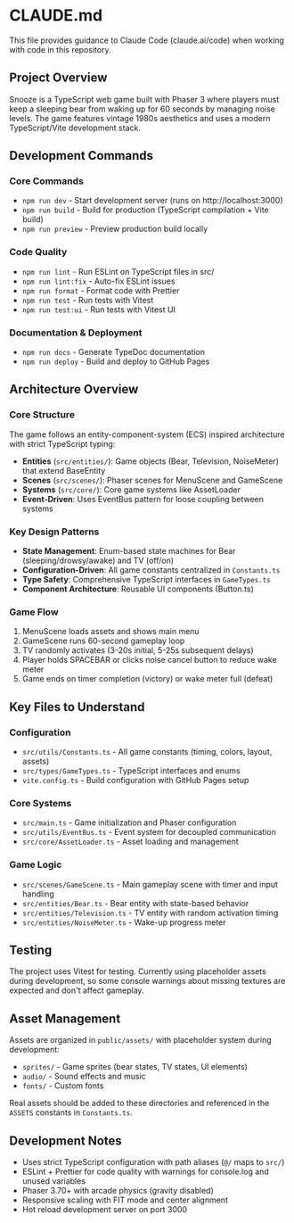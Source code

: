 # CLAUDE.md

This file provides guidance to Claude Code (claude.ai/code) when working with code in this repository.

## Project Overview

Snooze is a TypeScript web game built with Phaser 3 where players must keep a sleeping bear from waking up for 60 seconds by managing noise levels. The game features vintage 1980s aesthetics and uses a modern TypeScript/Vite development stack.

## Development Commands

### Core Commands
- `npm run dev` - Start development server (runs on http://localhost:3000)
- `npm run build` - Build for production (TypeScript compilation + Vite build)
- `npm run preview` - Preview production build locally

### Code Quality
- `npm run lint` - Run ESLint on TypeScript files in src/
- `npm run lint:fix` - Auto-fix ESLint issues
- `npm run format` - Format code with Prettier
- `npm run test` - Run tests with Vitest
- `npm run test:ui` - Run tests with Vitest UI

### Documentation & Deployment
- `npm run docs` - Generate TypeDoc documentation
- `npm run deploy` - Build and deploy to GitHub Pages

## Architecture Overview

### Core Structure
The game follows an entity-component-system (ECS) inspired architecture with strict TypeScript typing:

- **Entities** (`src/entities/`): Game objects (Bear, Television, NoiseMeter) that extend BaseEntity
- **Scenes** (`src/scenes/`): Phaser scenes for MenuScene and GameScene
- **Systems** (`src/core/`): Core game systems like AssetLoader
- **Event-Driven**: Uses EventBus pattern for loose coupling between systems

### Key Design Patterns
- **State Management**: Enum-based state machines for Bear (sleeping/drowsy/awake) and TV (off/on)
- **Configuration-Driven**: All game constants centralized in `Constants.ts`
- **Type Safety**: Comprehensive TypeScript interfaces in `GameTypes.ts`
- **Component Architecture**: Reusable UI components (Button.ts)

### Game Flow
1. MenuScene loads assets and shows main menu
2. GameScene runs 60-second gameplay loop
3. TV randomly activates (3-20s initial, 5-25s subsequent delays)
4. Player holds SPACEBAR or clicks noise cancel button to reduce wake meter
5. Game ends on timer completion (victory) or wake meter full (defeat)

## Key Files to Understand

### Configuration
- `src/utils/Constants.ts` - All game constants (timing, colors, layout, assets)
- `src/types/GameTypes.ts` - TypeScript interfaces and enums
- `vite.config.ts` - Build configuration with GitHub Pages setup

### Core Systems
- `src/main.ts` - Game initialization and Phaser configuration
- `src/utils/EventBus.ts` - Event system for decoupled communication
- `src/core/AssetLoader.ts` - Asset loading and management

### Game Logic
- `src/scenes/GameScene.ts` - Main gameplay scene with timer and input handling
- `src/entities/Bear.ts` - Bear entity with state-based behavior
- `src/entities/Television.ts` - TV entity with random activation timing
- `src/entities/NoiseMeter.ts` - Wake-up progress meter

## Testing

The project uses Vitest for testing. Currently using placeholder assets during development, so some console warnings about missing textures are expected and don't affect gameplay.

## Asset Management

Assets are organized in `public/assets/` with placeholder system during development:
- `sprites/` - Game sprites (bear states, TV states, UI elements)  
- `audio/` - Sound effects and music
- `fonts/` - Custom fonts

Real assets should be added to these directories and referenced in the `ASSETS` constants in `Constants.ts`.

## Development Notes

- Uses strict TypeScript configuration with path aliases (`@/` maps to `src/`)
- ESLint + Prettier for code quality with warnings for console.log and unused variables
- Phaser 3.70+ with arcade physics (gravity disabled)
- Responsive scaling with FIT mode and center alignment
- Hot reload development server on port 3000
